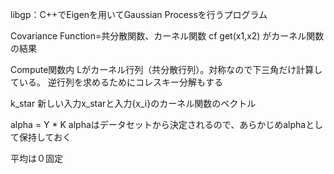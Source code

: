 libgp：C++でEigenを用いてGaussian Processを行うプログラム

Covariance Function=共分散関数、カーネル関数 cf
get(x1,x2) がカーネル関数の結果

Compute関数内
Lがカーネル行列（共分散行列）。対称なので下三角だけ計算している。
逆行列を求めるためにコレスキー分解もする

k_star
新しい入力x_starと入力{x_i}のカーネル関数のベクトル

alpha = Y * K
alphaはデータセットから決定されるので、あらかじめalphaとして保持しておく

平均は０固定